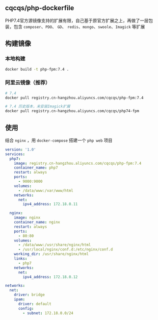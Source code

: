## cqcqs/php-dockerfile
PHP7.4官方源镜像支持的扩展有限，自己基于原官方扩展之上，再做了一层包装，包含 `composer`、`PDO`、 `GD`、 `redis`、`mongo`、`swoole`、`Imagick` 等扩展

## 构建镜像

### 本地构建
```bash
docker build -t php-fpm:7.4 .
```

### 阿里云镜像（推荐）
```bash
# 7.4
docker pull registry.cn-hangzhou.aliyuncs.com/cqcqs/php-fpm:7.4

# 7.4 历史版本，未安装Imagick扩展
docker pull registry.cn-hangzhou.aliyuncs.com/cqcqs/php74-fpm
```

## 使用

结合 `nginx` ，用 `docker-compose` 搭建一个 `php web` 项目

```yml
version: '1.0'
services:
  php7:
    image: registry.cn-hangzhou.aliyuncs.com/cqcqs/php-fpm:7.4
    container_name: php7
    restart: always
    ports:
      - 9000:9000
    volumes:
      - /data/www:/var/www/html
    networks:
      net:
        ipv4_address: 172.18.0.11

  nginx:
    image: nginx
    container_name: nginx
    restart: always
    ports:
      - 80:80
    volumes:
      - /data/www:/usr/share/nginx/html
      - /usr/local/nginx/conf.d:/etc/nginx/conf.d
    working_dir: /usr/share/nginx/html
    links:
      - php7
    networks:
      net:
        ipv4_address: 172.18.0.12

networks:
  net: 
    driver: bridge
    ipam:
      driver: default
      config:
        - subnet: 172.18.0.0/24
```
